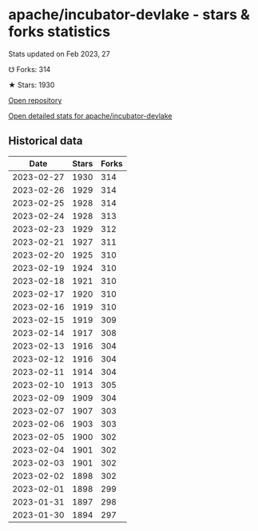 # apache/incubator-devlake - stars & forks statistics

Stats updated on Feb 2023, 27

☋ Forks: 314

★ Stars: 1930

[Open repository](https://github.com/apache/incubator-devlake)

[Open detailed stats for apache/incubator-devlake](https://reviewgithub.com/rep/apache/incubator-devlake)

## Historical data
| Date | Stars | Forks |
|------|-------|-------|
| 2023-02-27 | 1930 | 314 | 
| 2023-02-26 | 1929 | 314 | 
| 2023-02-25 | 1928 | 314 | 
| 2023-02-24 | 1928 | 313 | 
| 2023-02-23 | 1929 | 312 | 
| 2023-02-21 | 1927 | 311 | 
| 2023-02-20 | 1925 | 310 | 
| 2023-02-19 | 1924 | 310 | 
| 2023-02-18 | 1921 | 310 | 
| 2023-02-17 | 1920 | 310 | 
| 2023-02-16 | 1919 | 310 | 
| 2023-02-15 | 1919 | 309 | 
| 2023-02-14 | 1917 | 308 | 
| 2023-02-13 | 1916 | 304 | 
| 2023-02-12 | 1916 | 304 | 
| 2023-02-11 | 1914 | 304 | 
| 2023-02-10 | 1913 | 305 | 
| 2023-02-09 | 1909 | 304 | 
| 2023-02-07 | 1907 | 303 | 
| 2023-02-06 | 1903 | 303 | 
| 2023-02-05 | 1900 | 302 | 
| 2023-02-04 | 1901 | 302 | 
| 2023-02-03 | 1901 | 302 | 
| 2023-02-02 | 1898 | 302 | 
| 2023-02-01 | 1898 | 299 | 
| 2023-01-31 | 1897 | 298 | 
| 2023-01-30 | 1894 | 297 | 

